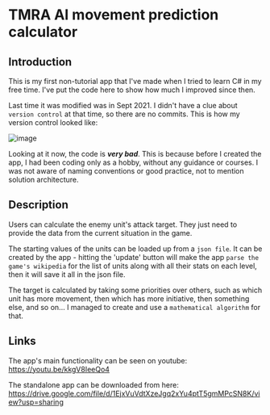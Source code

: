 # TMRA AI movement prediction calculator

## Introduction

This is my first non-tutorial app that I've made when I tried to learn C# in my free time.
I've put the code here to show how much I improved since then.

Last time it was modified was in Sept 2021. I didn't have a clue about `version control` at that time, so there are no commits.
This is how my version control looked like:

![image](https://github.com/miniatureluck/TMRA-AI-Calc/assets/105822819/4662a55f-1f75-4f20-90c9-1930bf0176f1)

Looking at it now, the code is ___very bad___. This is because before I created the app, I had been coding only as a hobby, without any guidance or courses. I was not aware of naming conventions or good practice, not to mention solution architecture.

## Description

Users can calculate the enemy unit's attack target. They just need to provide the data from the current situation in the game.

The starting values of the units can be loaded up from a `json file`. It can be created by the app - hitting the 'update' button will make the app `parse the game's wikipedia` for the list of units along with all their stats on each level, then it will save it all in the json file.

The target is calculated by taking some priorities over others, such as which unit has more movement, then which has more initiative, then something else, and so on... I managed to create and use a `mathematical algorithm` for that.

## Links
The app's main functionality can be seen on youtube: https://youtu.be/kkgV8IeeQo4

The standalone app can be downloaded from here: https://drive.google.com/file/d/1EjxVuVdtXzeJgq2xYu4ptT5gmMPcSN8K/view?usp=sharing
